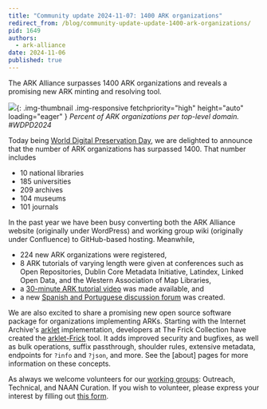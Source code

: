 ```yaml
---
title: "Community update 2024-11-07: 1400 ARK organizations"
redirect_from: /blog/community-update-update-1400-ark-organizations/
pid: 1649
authors:
  - ark-alliance
date: 2024-11-06
published: true
---
```


The ARK Alliance surpasses 1400 ARK organizations and reveals a
promising new ARK minting and resolving tool.

<!--more-->

![][arkabytld]{: .img-thumbnail .img-responsive fetchpriority="high" height="auto" loading="eager" }
*Percent of ARK organizations per top-level domain. #WDPD2024*

Today being [World Digital Preservation Day](https://www.dpconline.org/events/world-digital-preservation-day),
we are delighted to announce that the number of ARK organizations has surpassed 1400. That number includes

- 10 national libraries
- 185 universities
- 209 archives
- 104 museums
- 101 journals

In the past year we have  been busy converting both the ARK Alliance website 
(originally under WordPress) and working group wiki (originally under Confluence) 
to GitHub-based hosting. Meanwhile,

- 224 new ARK organizations were registered,
- 8 ARK tutorials of varying length were given at conferences such as Open Repositories,
  Dublin Core Metadata Initiative, Latindex, Linked Open Data, and the Western
  Association of Map Libraries, 
- a [30-minute ARK tutorial video](https://youtu.be/-RkMGFCGRic) was made available, and
- a new [Spanish and Portuguese discussion forum](https://groups.google.com/g/arks-forum-ib) was created.

We are also excited to share a promising new open source software package for 
organizations implementing ARKs. Starting with the Internet Archive's 
[arklet](https://github.com/squidgetx/arklet-frick/tree/master) 
implementation, developers at The Frick Collection have created the
[arklet-Frick](https://github.com/squidgetx/arklet-frick/tree/master) tool. 
It adds improved security and bugfixes, as well as bulk operations, suffix passthrough, 
shoulder rules, extensive metadata, endpoints for `?info` and `?json`, and more. See the
[about] pages for more information on these concepts.

As always we welcome volunteers for our [working groups](../_pages/community-groups/): 
Outreach, Technical, and NAAN Curation. If you wish to volunteer, please express your interest
by filling out [this form](https://docs.google.com/forms/d/15bhmP5Z0aOLaTWfXKK0TBTJCOAXuT30hIzfhij-D_oM).

[arkabytld]: ../../assets/images/posts/arka_com_update_nov2024.png
[bytld]: ../../assets/images/posts/ARK-orgs-by-TLD.png
[wdpd]: ../../assets/images/posts/logo_wdpd2024.jpg
[online here]: https://www.stickermule.com/item/2421090c47beca439dbded424879d2e6
[1]: ../../assets/images/posts/2023-06-14-community-update-2023-06-13-stickers-tutorials-code-of-conduct/arka-vinyl-sticker.png
[slides here]: ../../assets/documents/2023/06/ARK-Training-Tutorial-IIIF-2023-slides.pdf
[DWeb Camp]: https://dwebcamp.org/
[Joint Conference on Digital Libraries]: https://2023.jcdl.org/
[Earth Science Information Partners]: https://2023julyesipmeeting.sched.com/
[International Conference on Digital Preservation]: https://ipres2023.us/
[ARK Community Code of Conduct]: ../_pages/about-ark-community-code-of-conduct.md
[ARKA wiki]: https://wiki.lyrasis.org/display/ARKs/ARKs+in+the+Open+Project
[ARK organizations]: https://n2t.net/e/pub/naan_table.html
